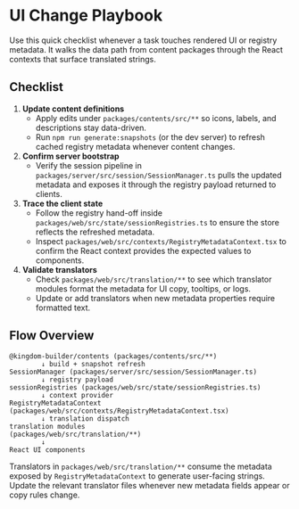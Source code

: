 # UI Change Playbook

Use this quick checklist whenever a task touches rendered UI or registry
metadata. It walks the data path from content packages through the React
contexts that surface translated strings.

## Checklist

1. **Update content definitions**
   - Apply edits under `packages/contents/src/**` so icons, labels, and
     descriptions stay data-driven.
   - Run `npm run generate:snapshots` (or the dev server) to refresh cached
     registry metadata whenever content changes.
2. **Confirm server bootstrap**
   - Verify the session pipeline in
     `packages/server/src/session/SessionManager.ts` pulls the updated metadata
     and exposes it through the registry payload returned to clients.
3. **Trace the client state**
   - Follow the registry hand-off inside
     `packages/web/src/state/sessionRegistries.ts` to ensure the store reflects
     the refreshed metadata.
   - Inspect `packages/web/src/contexts/RegistryMetadataContext.tsx` to confirm
     the React context provides the expected values to components.
4. **Validate translators**
   - Check `packages/web/src/translation/**` to see which translator modules
     format the metadata for UI copy, tooltips, or logs.
   - Update or add translators when new metadata properties require formatted
     text.

## Flow Overview

```
@kingdom-builder/contents (packages/contents/src/**)
        ↓ build + snapshot refresh
SessionManager (packages/server/src/session/SessionManager.ts)
        ↓ registry payload
sessionRegistries (packages/web/src/state/sessionRegistries.ts)
        ↓ context provider
RegistryMetadataContext
(packages/web/src/contexts/RegistryMetadataContext.tsx)
        ↓ translation dispatch
translation modules
(packages/web/src/translation/**)
        ↓
React UI components
```

Translators in `packages/web/src/translation/**` consume the metadata exposed by
`RegistryMetadataContext` to generate user-facing strings. Update the relevant
translator files whenever new metadata fields appear or copy rules change.
